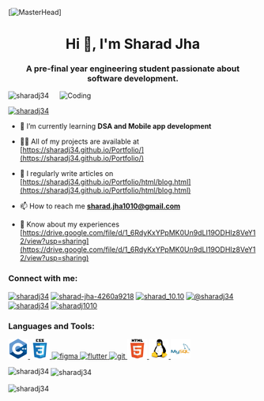 [![MasterHead](https://img.freepik.com/premium-vector/web-development-coding-programming-futuristic-banner-computer-code-laptop_3482-5582.jpg)]
<h1 align="center">Hi 👋, I'm Sharad Jha</h1>
<h3 align="center">A pre-final year engineering student passionate about software development.</h3>
<img align="right" alt="Coding" width="400" src="https://media.tenor.com/GfSX-u7VGM4AAAAC/coding.gif">

<p align="left"> <img src="https://komarev.com/ghpvc/?username=sharadj34&label=Profile%20views&color=0e75b6&style=flat" alt="sharadj34" /> </p>

<p align="left"> <a href="https://github.com/ryo-ma/github-profile-trophy"><img src="https://github-profile-trophy.vercel.app/?username=sharadj34" alt="sharadj34" /></a> </p>

- 🌱 I’m currently learning **DSA and Mobile app development**

- 👨‍💻 All of my projects are available at [https://sharadj34.github.io/Portfolio/](https://sharadj34.github.io/Portfolio/)

- 📝 I regularly write articles on [https://sharadj34.github.io/Portfolio/html/blog.html](https://sharadj34.github.io/Portfolio/html/blog.html)

- 📫 How to reach me **sharad.jha1010@gmail.com**

- 📄 Know about my experiences [https://drive.google.com/file/d/1_6RdyKxYPpMK0Un9dLI19ODHIz8VeY12/view?usp=sharing](https://drive.google.com/file/d/1_6RdyKxYPpMK0Un9dLI19ODHIz8VeY12/view?usp=sharing)

<h3 align="left">Connect with me:</h3>
<p align="left">
<a href="https://twitter.com/sharadj34" target="blank"><img align="center" src="https://raw.githubusercontent.com/rahuldkjain/github-profile-readme-generator/master/src/images/icons/Social/twitter.svg" alt="sharadj34" height="30" width="40" /></a>
<a href="https://linkedin.com/in/sharad-jha-4260a9218" target="blank"><img align="center" src="https://raw.githubusercontent.com/rahuldkjain/github-profile-readme-generator/master/src/images/icons/Social/linked-in-alt.svg" alt="sharad-jha-4260a9218" height="30" width="40" /></a>
<a href="https://instagram.com/sharad_10.10" target="blank"><img align="center" src="https://raw.githubusercontent.com/rahuldkjain/github-profile-readme-generator/master/src/images/icons/Social/instagram.svg" alt="sharad_10.10" height="30" width="40" /></a>
<a href="https://medium.com/@sharadj34" target="blank"><img align="center" src="https://raw.githubusercontent.com/rahuldkjain/github-profile-readme-generator/master/src/images/icons/Social/medium.svg" alt="@sharadj34" height="30" width="40" /></a>
<a href="https://www.codechef.com/users/sharadj34" target="blank"><img align="center" src="https://cdn.jsdelivr.net/npm/simple-icons@3.1.0/icons/codechef.svg" alt="sharadj34" height="30" width="40" /></a>
<a href="https://www.leetcode.com/sharadj1010" target="blank"><img align="center" src="https://raw.githubusercontent.com/rahuldkjain/github-profile-readme-generator/master/src/images/icons/Social/leet-code.svg" alt="sharadj1010" height="30" width="40" /></a>
</p>

<h3 align="left">Languages and Tools:</h3>
<p align="left"> <a href="https://www.w3schools.com/cpp/" target="_blank" rel="noreferrer"> <img src="https://raw.githubusercontent.com/devicons/devicon/master/icons/cplusplus/cplusplus-original.svg" alt="cplusplus" width="40" height="40"/> </a> <a href="https://www.w3schools.com/css/" target="_blank" rel="noreferrer"> <img src="https://raw.githubusercontent.com/devicons/devicon/master/icons/css3/css3-original-wordmark.svg" alt="css3" width="40" height="40"/> </a> <a href="https://www.figma.com/" target="_blank" rel="noreferrer"> <img src="https://www.vectorlogo.zone/logos/figma/figma-icon.svg" alt="figma" width="40" height="40"/> </a> <a href="https://flutter.dev" target="_blank" rel="noreferrer"> <img src="https://www.vectorlogo.zone/logos/flutterio/flutterio-icon.svg" alt="flutter" width="40" height="40"/> </a> <a href="https://git-scm.com/" target="_blank" rel="noreferrer"> <img src="https://www.vectorlogo.zone/logos/git-scm/git-scm-icon.svg" alt="git" width="40" height="40"/> </a> <a href="https://www.w3.org/html/" target="_blank" rel="noreferrer"> <img src="https://raw.githubusercontent.com/devicons/devicon/master/icons/html5/html5-original-wordmark.svg" alt="html5" width="40" height="40"/> </a> <a href="https://www.linux.org/" target="_blank" rel="noreferrer"> <img src="https://raw.githubusercontent.com/devicons/devicon/master/icons/linux/linux-original.svg" alt="linux" width="40" height="40"/> </a> <a href="https://www.mysql.com/" target="_blank" rel="noreferrer"> <img src="https://raw.githubusercontent.com/devicons/devicon/master/icons/mysql/mysql-original-wordmark.svg" alt="mysql" width="40" height="40"/> </a> </p>

<p><img align="left" src="https://github-readme-stats.vercel.app/api/top-langs?username=sharadj34&show_icons=true&locale=en&layout=compact" alt="sharadj34" /></p>

<p>&nbsp;<img align="center" src="https://github-readme-stats.vercel.app/api?username=sharadj34&show_icons=true&locale=en" alt="sharadj34" /></p>

<p><img align="center" src="https://github-readme-streak-stats.herokuapp.com/?user=sharadj34&" alt="sharadj34" /></p>
